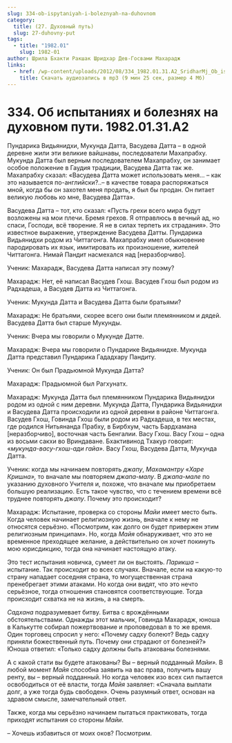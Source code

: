```yaml
---
slug: 334-ob-ispytaniyah-i-boleznyah-na-duhovnom
category:
  title: (27. Духовный путь)
  slug: 27-duhovny-put
tags:
  - title: "1982.01"
    slug: 1982-01
author: Шрила Бхакти Ракшак Шридхар Дев-Госвами Махарадж
links:
  - href: /wp-content/uploads/2012/08/334_1982.01.31.A2_SridharMj_Ob_ispytaniyah_i_boleznyah_na_duhovnom_puti.mp3
    title: Скачать аудиозапись в mp3 (9 мин 25 сек, размер 4 Мб)
---
```


# 334. Об испытаниях и болезнях на духовном пути. 1982.01.31.A2

Пундарика Видьянидхи, Мукунда Датта, Васудева Датта – в одной деревне жили эти великие вайшнавы, последователи Махапрабху. Мукунда Датта был верным последователем Махапрабху, он занимает особое положение в Гаудия традиции, Васудева Датта так же. Махапрабху сказал: «Васудева Датта может использовать меня… – как это называется по-английски?..– в качестве товара распоряжаться мной, когда бы он захотел меня продать, я был бы продан. Он питает великую любовь ко мне, Васудева Датта».

Васудева Датта – тот, кто сказал: «Пусть грехи всего мира будут возложены на мои плечи. Бремя грехов. Я отправлюсь в вечный ад, но спаси, Господи, всё творение. Я не в силах терпеть их страдания». Это известное выражение, утверждение Васудева Датты. Пундарика Видьянидхи родом из Читтагонга. Махапрабху имел обыкновение пародировать их язык, имитировать их произношение, жителей Читтагонга. Нимай Пандит насмехался над [неразборчиво].

Ученик: Махарадж, Васудева Датта написал эту поэму?

Махарадж: Нет, её написал Васудев Гхош. Васудев Гхош был родом из Радхадеша, а Васудев Датта из Читтагонга.

Ученик: Мукунда Датта и Васудева Датта были братьями?

Махарадж: Не братьями, скорее всего они были племянником и дядей. Васудева Датта был старше Мукунды.

Ученик: Вчера мы говорили о Мукунде Датте.

Махарадж: Вчера мы говорили о Пундарике Видьянидхе. Мукунда Датта представил Пундарика Гададхару Пандиту.

Ученик: Он был Прадьюмной Мукунда Датта?

Махарадж: Прадьюмной был Рагхунатх.

Махарадж: Мукунда Датта был племянником Пундарика Видьянидхи родом из одной с ним деревни. Мукунда Датта, Пундарика Видьянидхи и Васудева Датта происходили из одной деревни в районе Читтагонга. Васудев Гхош, Говинда Гхош были родом из Радхадеша, в тех местах, где родился Нитьянанда Прабху, в Бирбхум, часть Бардхамана [неразборчиво], восточная часть Бенгалии. Васу Гхош. Васу Гхош – одна из восьми сакхи во Вриндаване. Бхактивинод Тхакур говорит: «*мукунда-васу-гхош-ади гайа».* Васу Гхош, Васудева Датта, Мукунда Датта.

Ученик: когда мы начинаем повторять *джапу*, *Махамантру* «*Харе Кришна»,* то вначале мы повторяем *джапа-малу*. В *джапа-мале* по указанию духовного Учителя и, похоже, что вначале мы приобретаем большую реализацию. Есть такое чувство, что с течением времени всё труднее повторять *джапу*. Почему это происходит?

Махарадж: Испытание, проверка со стороны *Майи* имеет место быть. Когда человек начинает религиозную жизнь, вначале к нему не относятся серьёзно. «Посмотрим, как долго он будет привержен этим религиозным принципам». Но, когда *Майя* обнаруживает, что это не временное преходящее желание, а действительно он хочет покинуть мою юрисдикцию, тогда она начинает настоящую атаку.

Это тест испытания новичка, сумеет ли он выстоять. *Парикша* – испытание. Так происходит во всех случаях. Вначале, если на какую-то страну нападает соседняя страна, то могущественная страна пренебрегает этими атаками. Но когда они видят, что это нечто серьёзное, тогда отношения становятся соответствующие. Тогда происходит схватка не на жизнь, а на смерть.

*Садхана* подразумевает битву. Битва с врождёнными обстоятельствами. Однажды этот мальчик, Говинда Махарадж, юноша в Калькутте собирал пожертвование и проповедовал в то же время. Один торговец спросил у него: «Почему садху болеют? Ведь садху приняли божественный путь. Почему они страдают от болезней?» Юноша ответил: «Только садху должны быть атакованы болезнями.

А с какой стати вы будете атакованы? Вы – верный подданный *Майи».* В любой момент *Майя* способна заявить на вас права, получить вашу ренту, вы – верный подданный. Но когда человек изо всех сил пытается освободиться от её власти, тогда *Майя* заявляет: «Сначала выплати долг, а уже тогда будь свободен». Очень разумный ответ, основан на здравом смысле, замечательный ответ.

Также, когда мы серьёзно начинаем пытаться практиковать, тогда приходят испытания со стороны *Майи*.

– Хочешь избавиться от моих оков? Посмотрим.

